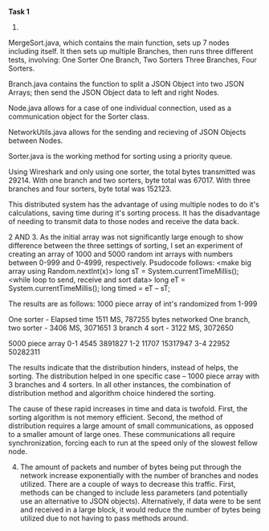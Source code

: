 ﻿**Task 1**

1.  
MergeSort.java, which contains the main function, sets up 7 nodes including itself.
It then sets up multiple Branches, then runs three different tests, involving:
One Sorter
One Branch, Two Sorters
Three Branches, Four Sorters.

Branch.java contains the function to split a JSON Object into two JSON Arrays; then
    send the JSON Object data to left and right Nodes.

Node.java allows for a case of one individual connection, used as a communication object
    for the Sorter class.   

NetworkUtils.java allows for the sending and recieving of JSON Objects between Nodes.

Sorter.java is the working method for sorting using a priority queue.

Using Wireshark and only using one sorter, the total bytes transmitted was 29214.
With one branch and two sorters, byte total was 67017.
With three branches and four sorters, byte total was 152123.

This distributed system has the advantage of using multiple nodes to do it's calculations,
    saving time during it's sorting process.  It has the disadvantage of needing to transmit
    data to those nodes and receive the data back.

2 AND 3. 
As the initial array was not significantly large enough to show difference between the three settings of sorting, I set an experiment of creating an array of 1000 and 5000 random int arrays with numbers between 0-999 and 0-4999, respectively.  Psudocode follows:
<make big array using Random.nextInt(x)>
long sT = System.currentTimeMillis();
<while loop to send, receive and sort data>
long eT = System.currentTimeMillis();
long timed = eT – sT;

The results are as follows:
1000 piece array of int's randomized from 1-999
One sorter - Elapsed time 1511 MS, 787255 bytes networked
One branch, two sorter - 3406 MS, 3071651
3 branch 4 sort - 3122 MS, 3072650

5000 piece array
0-1 4545  3891827
1-2 11707 15317947
3-4 22952 50282311

The results indicate that the distribution hinders, instead of helps, the sorting. The distribution helped in one specific case – 1000 piece array with 3 branches and 4 sorters.  In all other instances, the combination of distribution method and algorithm choice hindered the sorting.

The cause of these rapid increases in time and data is twofold.  First, the sorting algorithm is not memory efficient.  Second, the method of distribution requires a large amount of small communications, as opposed to a smaller amount of large ones.  These communications all require synchronization, forcing each to run at the speed only of the slowest fellow node.

4. The amount of packets and number of bytes being put through the network increase exponentially with the number of branches and nodes utilized.  There are a couple of ways to decrease this traffic.  First, methods can be changed to include less parameters (and potentially use an alternative to JSON objects).  Alternatively, if data were to be sent and received in a large block, it would reduce the number of bytes being utilized due to not having to pass methods around.  
